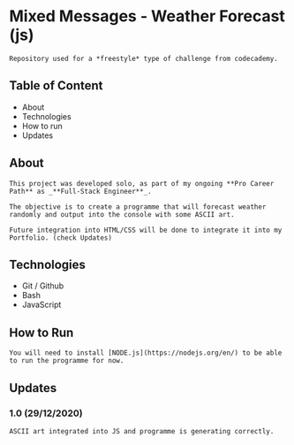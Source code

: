 # Mixed Messages - Weather Forecast (js)

    Repository used for a *freestyle* type of challenge from codecademy.

## Table of Content

+   About
+   Technologies
+   How to run
+   Updates

## About

    This project was developed solo, as part of my ongoing **Pro Career Path** as _**Full-Stack Engineer**_.

    The objective is to create a programme that will forecast weather randomly and output into the console with some ASCII art.

    Future integration into HTML/CSS will be done to integrate it into my Portfolio. (check Updates)

## Technologies

 +  Git / Github
 +  Bash
 +  JavaScript

 
## How to Run

    You will need to install [NODE.js](https://nodejs.org/en/) to be able to run the programme for now.
    

## Updates

### 1.0 (29/12/2020)

    ASCII art integrated into JS and programme is generating correctly.









